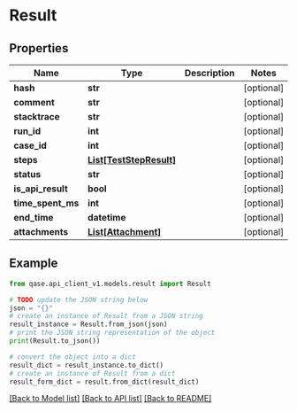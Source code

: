 # Result


## Properties

Name | Type | Description | Notes
------------ | ------------- | ------------- | -------------
**hash** | **str** |  | [optional] 
**comment** | **str** |  | [optional] 
**stacktrace** | **str** |  | [optional] 
**run_id** | **int** |  | [optional] 
**case_id** | **int** |  | [optional] 
**steps** | [**List[TestStepResult]**](TestStepResult.md) |  | [optional] 
**status** | **str** |  | [optional] 
**is_api_result** | **bool** |  | [optional] 
**time_spent_ms** | **int** |  | [optional] 
**end_time** | **datetime** |  | [optional] 
**attachments** | [**List[Attachment]**](Attachment.md) |  | [optional] 

## Example

```python
from qase.api_client_v1.models.result import Result

# TODO update the JSON string below
json = "{}"
# create an instance of Result from a JSON string
result_instance = Result.from_json(json)
# print the JSON string representation of the object
print(Result.to_json())

# convert the object into a dict
result_dict = result_instance.to_dict()
# create an instance of Result from a dict
result_form_dict = result.from_dict(result_dict)
```
[[Back to Model list]](../README.md#documentation-for-models) [[Back to API list]](../README.md#documentation-for-api-endpoints) [[Back to README]](../README.md)


